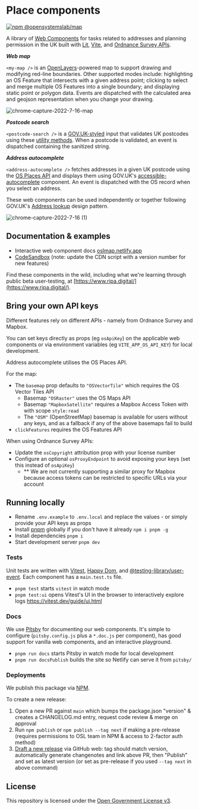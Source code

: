 # Place components

[![npm @opensystemslab/map](https://img.shields.io/npm/v/@opensystemslab/map?style=flat-square)](http://npm.im/@opensystemslab/map)

A library of [Web Components](https://developer.mozilla.org/en-US/docs/Web/Web_Components) for tasks related to addresses and planning permission in the UK built with [Lit](https://lit.dev/), [Vite](https://vitejs.dev/), and [Ordnance Survey APIs](https://developer.ordnancesurvey.co.uk/).

***Web map***

`<my-map />` is an [OpenLayers](https://openlayers.org/)-powered map to support drawing and modifying red-line boundaries. Other supported modes include: highlighting an OS Feature that intersects with a given address point; clicking to select and merge multiple OS Features into a single boundary; and displaying static point or polygon data. Events are dispatched with the calculated area and geojson representation when you change your drawing.

![chrome-capture-2022-7-16-map](https://user-images.githubusercontent.com/5132349/184860750-bf7514db-7cab-4f9c-aa32-791099ecd6cc.gif)

***Postcode search***

`<postcode-search />` is a [GOV.UK-styled](https://frontend.design-system.service.gov.uk/) input that validates UK postcodes using these [utility methods](https://www.npmjs.com/package/postcode). When a postcode is validated, an event is dispatched containing the sanitized string.

***Address autocomplete***

`<address-autocomplete />` fetches addresses in a given UK postcode using the [OS Places API](https://developer.ordnancesurvey.co.uk/os-places-api) and displays them using GOV.UK's [accessible-autocomplete](https://github.com/alphagov/accessible-autocomplete) component. An event is dispatched with the OS record when you select an address.

These web components can be used independently or together following GOV.UK's [Address lookup](https://design-system.service.gov.uk/patterns/addresses/) design pattern.

![chrome-capture-2022-7-16 (1)](https://user-images.githubusercontent.com/5132349/184858819-133bc7fa-7f48-4a2a-a416-b612febcce58.gif)

## Documentation & examples

- Interactive web component docs [oslmap.netlify.app](https://oslmap.netlify.app)
- [CodeSandbox](https://codesandbox.io/s/confident-benz-rr0s9?file=/index.html) (note: update the CDN script with a version number for new features)

Find these components in the wild, including what we're learning through public beta user-testing, at [https://www.ripa.digital/](https://www.ripa.digital/).

## Bring your own API keys

Different features rely on different APIs - namely from Ordnance Survey and Mapbox. 

You can set keys directly as props (eg `osApiKey`) on the applicable web components or via environment variables (eg `VITE_APP_OS_API_KEY`) for local development.

Address autocomplete utilises the OS Places API.

For the map:
- The `basemap` prop defaults to `"OSVectorTile"` which requires the OS Vector Tiles API
  - Basemap `"OSRaster"` uses the OS Maps API
  - Basemap `"MapboxSatellite"` requires a Mapbox Access Token with with scope `style:read`
  - The `"OSM"` (OpenStreetMap) basemap is available for users without any keys, and as a fallback if any of the above basemaps fail to build
- `clickFeatures` requires the OS Features API

When using Ordnance Survey APIs:
- Update the `osCopyright` attribution prop with your license number
- Configure an optional `osProxyEndpoint` to avoid exposing your keys (set this instead of `osApiKey`)
  - ** We are not currently supporting a similar proxy for Mapbox because access tokens can be restricted to specific URLs via your account

## Running locally

- Rename `.env.example` to `.env.local` and replace the values - or simply provide your API keys as props
- Install [pnpm](https://pnpm.io) globally if you don't have it already `npm i pnpm -g`
- Install dependencies `pnpm i`
- Start development server `pnpm dev`

### Tests

Unit tests are written with [Vitest](https://vitest.dev/), [Happy Dom](https://www.npmjs.com/package/happy-dom), and [@testing-library/user-event](https://testing-library.com/docs/user-event/intro/). Each component has a `main.test.ts` file.

- `pnpm test` starts `vitest` in watch mode
- `pnpm test:ui` opens Vitest's UI in the browser to interactively explore logs https://vitest.dev/guide/ui.html

### Docs

We use [Pitsby](https://pitsby.com/) for documenting our web components. It's simple to configure (`pitsby.config.js` plus a `*.doc.js` per component), has good support for vanilla web components, and an interactive playground.

- `pnpm run docs` starts Pitsby in watch mode for local development
- `pnpm run docsPublish` builds the site so Netlify can serve it from `pitsby/`

### Deployments

We publish this package via [NPM](https://www.npmjs.com/package/@opensystemslab/map).

To create a new release:
1. Open a new PR against `main` which bumps the package.json "version" & creates a CHANGELOG.md entry, request code review & merge on approval
1. Run `npm publish` or `npm publish --tag next` if making a pre-release (requires permissions to OSL team in NPM & access to 2-factor auth method)
1. [Draft a new release](https://github.com/theopensystemslab/map/releases) via GitHub web: tag should match version, automatically generate changenotes and link above PR, then "Publish" and set as latest version (or set as pre-release if you used `--tag next` in above command)

## License

This repository is licensed under the [Open Government License v3](http://www.nationalarchives.gov.uk/doc/open-government-licence/version/3/).
